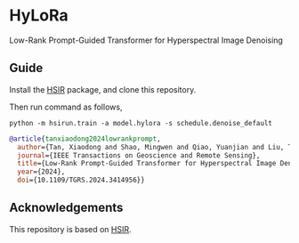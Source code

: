# HyLoRa
Low-Rank Prompt-Guided Transformer for Hyperspectral Image Denoising

## Guide
Install the [HSIR](https://github.com/bit-isp/HSIR) package, and clone this repository. 

Then run command as follows,
```
python -m hsirun.train -a model.hylora -s schedule.denoise_default
```

```bibtex
@article{tanxiaodong2024lowrankprompt,
  author={Tan, Xiaodong and Shao, Mingwen and Qiao, Yuanjian and Liu, Tiyao and Cao, Xiangyong},
  journal={IEEE Transactions on Geoscience and Remote Sensing}, 
  title={Low-Rank Prompt-Guided Transformer for Hyperspectral Image Denoising}, 
  year={2024},
  doi={10.1109/TGRS.2024.3414956}}
```
## Acknowledgements
This repository is based on [HSIR](https://github.com/bit-isp/HSIR).
